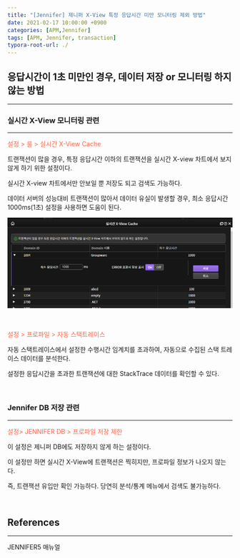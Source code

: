 ```yaml
---
title: "[Jennifer] 제니퍼 X-View 특정 응답시간 미만 모니터링 제외 방법"
date: 2021-02-17 10:00:00 +0900
categories: [APM,Jennifer]
tags: [APM, Jennifer, transaction]
typora-root-url: ./
---
```


## **응답시간이 1초 미만인 경우, 데이터 저장 or 모니터링 하지 않는 방법**

---

### **실시간 X-View 모니터링 관련**

---

<span style="color: tomato">설정 > 룰 > 실시간 X-View Cache</span>

트랜잭션이 많을 경우, 특정 응답시간 이하의 트랜잭션을 실시간 X-view 차트에서 보지 않게 하기 위한 설정이다.

실시간 X-view 차트에서만 안보일 뿐 저장도 되고 검색도 가능하다.

데이터 서버의 성능대비 트랜잭션이 많아서 데이터 유실이 발생할 경우, 최소 응답시간 1000ms(1초) 설정을 사용하면 도움이 된다.

![png](/../assets/img/posts/2021-02-17-Jennifer-XView/.png)

<br/>

<span style="color: tomato">설정 > 프로파일 > 자동 스택트레이스</span>

자동 스택트레이스에서 설정한 수행시간 임계치를 초과하여, 자동으로 수집된 스택 트레이스 데이터를 분석한다.

설정한 응답시간을 초과한 트랜잭션에 대한 StackTrace 데이터를 확인할 수 있다.

<br/>



### **Jennifer DB 저장 관련**

---

<span style="color: tomato">설정> JENNIFER DB > 프로파일 저장 제한</span>

이 설정은 제니퍼 DB에도 저장하지 않게 하는 설정이다.

이 설정만 하면 실시간 X-View에 트랜잭션은 찍히지만, 프로파일 정보가 나오지 않는다. 

즉, 트랜잭션 유입만 확인 가능하다. 당연히 분석/통계 메뉴에서 검색도 불가능하다.

<br/>

## **References**

---

JENNIFER5 매뉴얼

<br/>


